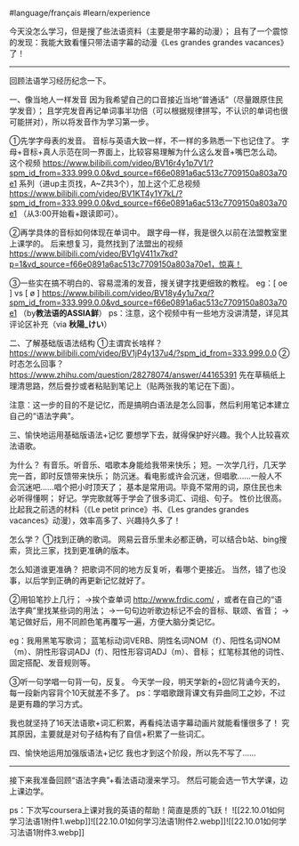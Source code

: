 #language/français #learn/experience 

今天没怎么学习，但是搜了些法语资料（主要是带字幕的动漫）；
且有了一个震惊的发现：我能大致看懂只带法语字幕的动漫《Les grandes grandes vacances》了！

---
回顾法语学习经历纪念一下。

一、像当地人一样发音
因为我希望自己的口音接近当地“普通话”（尽量跟原住民学发音）；
且学完发音再记单词事半功倍（可以根据规律拼写，不认识的单词也很可能拼对），所以将发音作为学习第一步。

①先学字母表的发音。
音标与英语大致一样，不一样的多熟悉一下也记住了。
字母+音标+真人示范在同一界面上，比较容易理解为什么这么发音+嘴巴怎么动。
这个视频 https://www.bilibili.com/video/BV16r4y1p7V1/?spm_id_from=333.999.0.0&vd_source=f66e0891a6ac513c7709150a803a70e1 系列（进up主页找，A~Z共3个），加上这个汇总视频 https://www.bilibili.com/video/BV1KT4y1Y7kL/?spm_id_from=333.999.0.0&vd_source=f66e0891a6ac513c7709150a803a70e1 （从3:00开始看+跟读即可）。

②再学具体的音标如何体现在单词中。
跟字母一样，我是很久以前在法盟教室里上课学的。
后来想复习，竟然找到了法盟出的视频 https://www.bilibili.com/video/BV1gV411x7kd?p=1&vd_source=f66e0891a6ac513c7709150a803a70e1，惊喜！

③一些实在搞不明白的、容易混淆的发音，搜关键字找更细致的教程。
eg：[ oe ] vs [ ø ] https://www.bilibili.com/video/BV18y4y1u7xq/?spm_id_from=333.999.0.0&vd_source=f66e0891a6ac513c7709150a803a70e1 （by**教法语的ASSIA鲜**）
ps：注意，这个视频中有一些地方没讲清楚，详见其评论区补充（via **秋陽_けい**）

二、了解基础版语法结构
①主谓宾长啥样？ https://www.bilibili.com/video/BV1jP4y137u4/?spm_id_from=333.999.0.0
②时态怎么回事？ https://www.zhihu.com/question/28278074/answer/44165391
先在草稿纸上理清思路，然后誊抄或者粘贴到笔记上（贴两张我的笔记在下面）。

注意：这一步的目的不是记忆，而是搞明白语法是怎么回事，然后利用笔记本建立自己的“语法字典”。

三、愉快地运用基础版语法+记忆
要想学下去，就得保护好兴趣。我个人比较喜欢法语歌。

为什么？
有音乐。听音乐、唱歌本身能给我带来快乐；
短。一次学几行，几天学完一首，即时反馈带来快乐；
防沉迷。看电影或许会沉迷，但唱歌……一般人不会沉迷吧……唱个把小时顶天了；
基本是常用词。毕竟不常用的词，原住民也未必听得懂啊；
好记。学完歌就等于学会了很多词汇、词组、句子。
性价比很高。比起我之前选的材料（《Le petit prince》书、《Les grandes grandes vacances》动漫），效率高多了、兴趣持久多了！

怎么学？
①找到正确的歌词。
网易云音乐里未必都正确，可以结合b站、bing搜索，货比三家，找到更准确的版本。

怎么知道谁更准确？
把歌词不同的地方反复听，看哪个更接近。
当然，错了也没事，以后学到正确的再更新记忆就好了。

②用铅笔抄上几行；
→挨个查单词 http://www.frdic.com/ ，或者在自己的“语法字典”里找某些词的用法；
→一句句边听歌边标记不会的音标、联颂、省音；
→笔记做好后，用不同颜色笔再覆写一遍，方便大脑分类记忆。

eg：我用黑笔写歌词；
蓝笔标动词VERB、阴性名词NOM（f）、阳性名词NOM（m）、阴性形容词ADJ（f）、阳性形容词ADJ（m）、音标；
红笔标其他的词性、固定搭配、发音规则等。

③听一句学唱一句背一句，反复。
今天学一段，明天学新的+回忆背诵今天的，每一段新内容背个10天就差不多了。
ps：学唱歌跟背课文有异曲同工之妙，不过是更有趣的学习方式。

我也就坚持了16天法语歌+词汇积累，再看纯法语字幕动画片就能看懂很多了！
究其原因，主要就是对句子结构有了自信+积累了一些词汇。

四、愉快地运用加强版语法+记忆
我也才到这个阶段，所以先不写了……

---
接下来我准备回顾“语法字典”+看法语动漫来学习。
然后可能会选一节大学课，边上课边学。

ps：下次写coursera上课对我的英语的帮助！简直是质的飞跃！
![[22.10.01如何学习法语1附件1.webp]]![[22.10.01如何学习法语1附件2.webp]]![[22.10.01如何学习法语1附件3.webp]]